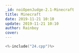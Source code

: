 ```yaml
---
_id: noiOpenJudge-2.1-Minecraft
title: Minecraft
date: 2019-11-21 10:10
update: 2019-11-21 10:10
author: Rainboy
cover: 
---
```


```c
<%-include("24.cpp")%>
```

